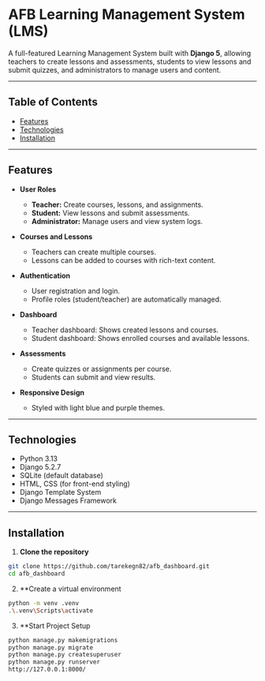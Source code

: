 # AFB Learning Management System (LMS)

A full-featured Learning Management System built with **Django 5**, allowing teachers to create lessons and assessments, students to view lessons and submit quizzes, and administrators to manage users and content.

---

## Table of Contents

- [Features](#features)
- [Technologies](#technologies)
- [Installation](#installation)
---

## Features

- **User Roles**
  - **Teacher:** Create courses, lessons, and assignments.
  - **Student:** View lessons and submit assessments.
  - **Administrator:** Manage users and view system logs.

- **Courses and Lessons**
  - Teachers can create multiple courses.
  - Lessons can be added to courses with rich-text content.

- **Authentication**
  - User registration and login.
  - Profile roles (student/teacher) are automatically managed.

- **Dashboard**
  - Teacher dashboard: Shows created lessons and courses.
  - Student dashboard: Shows enrolled courses and available lessons.

- **Assessments**
  - Create quizzes or assignments per course.
  - Students can submit and view results.

- **Responsive Design**
  - Styled with light blue and purple themes.

---

## Technologies

- Python 3.13
- Django 5.2.7
- SQLite (default database)
- HTML, CSS (for front-end styling)
- Django Template System
- Django Messages Framework

---
## Installation

1. **Clone the repository**
```bash
git clone https://github.com/tarekegn82/afb_dashboard.git
cd afb_dashboard
```
2. **Create a virtual environment
```bash
python -m venv .venv
.\.venv\Scripts\activate
```
3. **Start Project Setup
```bash
python manage.py makemigrations
python manage.py migrate
python manage.py createsuperuser
python manage.py runserver
http://127.0.0.1:8000/
